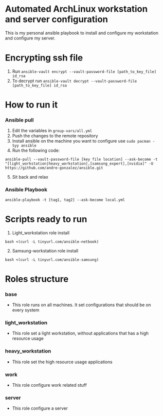 # Automated ArchLinux workstation and server configuration
This is my personal ansible playbook to install and configure my workstation and configure my server.


# Encrypting ssh file
1. Run `ansible-vault encrypt --vault-password-file [path_to_key_file] id_rsa`
2. To decrypt run `ansible-vault decrypt --vault-password-file [path_to_key_file] id_rsa`

# How to run it
### Ansible pull
1. Edit the variables in `group-vars/all.yml`
2. Push the changes to the remote repository
3. Install ansible on the machine you want to configure use `sudo pacman -Syy ansible`
4. Run the following code:
```
ansible-pull --vault-password-file [key file location] --ask-become -t "[light_workstation|heavy_workstation],[samsung_expert],[nvidia]" -U https://github.com/andre-gonzalez/ansible.git
```
5. Sit back and relax

### Ansible Playbook

```
ansible-playbook -t [tag1, tag2] --ask-become local.yml
```

# Scripts ready to run
1. Light_workstation role install
```
bash <(curl -L tinyurl.com/ansible-netbook)
```

2. Samsung-workstation role install
```
bash <(curl -L tinyurl.com/ansible-samsung)
```

# Roles structure
### base
- This role runs on all machines. It set configurations that should be on every system
### light_workstation
- This role set a light workstation, without applications that has a high resource usage
### heavy_workstation
- This role set the high resource usage applications
### work
- This role configure work related stuff
### server
- This role configure a server
